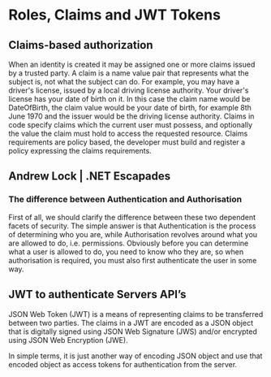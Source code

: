# Roles, Claims and JWT Tokens

## Claims-based authorization
When an identity is created it may be assigned one or more claims issued by a trusted party. A claim is a name value pair that represents what the subject is, not what the subject can do. For example, you may have a driver's license, issued by a local driving license authority. Your driver's license has your date of birth on it. In this case the claim name would be DateOfBirth, the claim value would be your date of birth, for example 8th June 1970 and the issuer would be the driving license authority. 
Claims in code specify claims which the current user must possess, and optionally the value the claim must hold to access the requested resource. Claims requirements are policy based, the developer must build and register a policy expressing the claims requirements.

## Andrew Lock | .NET Escapades
### The difference between Authentication and Authorisation
First of all, we should clarify the difference between these two dependent facets of security. The simple answer is that Authentication is the process of determining who you are, while Authorisation revolves around what you are allowed to do, i.e. permissions. Obviously before you can determine what a user is allowed to do, you need to know who they are, so when authorisation is required, you must also first authenticate the user in some way.

## JWT to authenticate Servers API’s
JSON Web Token (JWT) is a means of representing claims to be transferred between two parties. The claims in a JWT are encoded as a JSON object that is digitally signed using JSON Web Signature (JWS) and/or encrypted using JSON Web Encryption (JWE).

In simple terms, it is just another way of encoding JSON object and use that encoded object as access tokens for authentication from the server.
